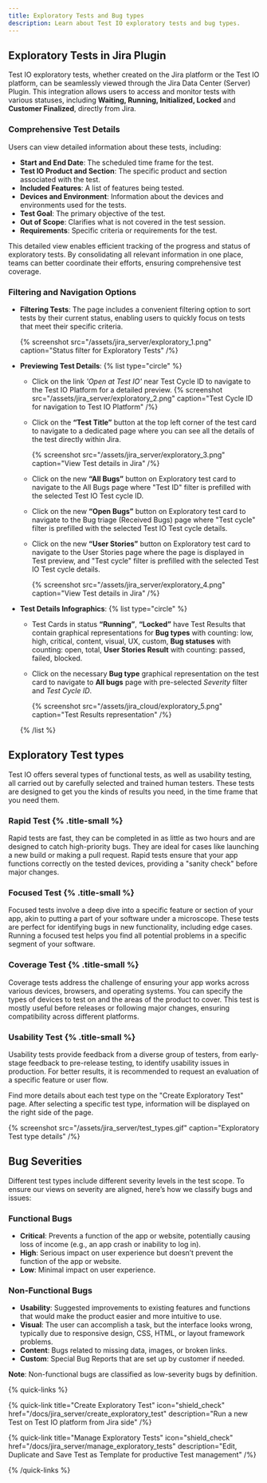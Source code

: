 ```yaml
---
title: Exploratory Tests and Bug types
description: Learn about Test IO exploratory tests and bug types.
---
```


## Exploratory Tests in Jira Plugin

Test IO exploratory tests, whether created on the Jira platform or the Test IO platform, can be seamlessly viewed through the Jira Data Center (Server) Plugin. This integration allows users to access and monitor tests with various statuses, including **Waiting, Running, Initialized, Locked** and **Customer Finalized**, directly from Jira.

### Comprehensive Test Details

Users can view detailed information about these tests, including:

- **Start and End Date**: The scheduled time frame for the test.
- **Test IO Product and Section**: The specific product and section associated with the test.
- **Included Features**: A list of features being tested.
- **Devices and Environment**: Information about the devices and environments used for the tests.
- **Test Goal**: The primary objective of the test.
- **Out of Scope**: Clarifies what is not covered in the test session.
- **Requirements**: Specific criteria or requirements for the test.

This detailed view enables efficient tracking of the progress and status of exploratory tests. By consolidating all relevant information in one place, teams can better coordinate their efforts, ensuring comprehensive test coverage.

### Filtering and Navigation Options

- **Filtering Tests**: The page includes a convenient filtering option to sort tests by their current status, enabling users to quickly focus on tests that meet their specific criteria.

  {% screenshot src="/assets/jira_server/exploratory_1.png" caption="Status filter for Exploratory Tests" /%}

- **Previewing Test Details**:
  {% list type="circle" %}

  - Click on the link *'Open at Test IO'* near Test Cycle ID to navigate to the Test IO Platform for a detailed preview.
    {% screenshot src="/assets/jira_server/exploratory_2.png" caption="Test Cycle ID for navigation to Test IO Platform" /%}

  - Click on the **“Test Title”** button at the top left corner of the test card to navigate to a dedicated page where you can see all the details of the test directly within Jira.

    {% screenshot src="/assets/jira_server/exploratory_3.png" caption="View Test details in Jira" /%}

  - Click on the new **“All Bugs”** button on Exploratory test card to navigate to the All Bugs page where "Test ID" filter is prefilled with the selected Test IO Test cycle ID.

  - Click on the new **“Open Bugs”** button on Exploratory test card to navigate to the Bug triage (Received Bugs) page where "Test cycle" filter is prefilled with the selected Test IO Test cycle details.

  - Click on the new **“User Stories”** button on Exploratory test card to navigate to the User Stories page where the page is displayed in Test preview, and "Test cycle" filter is prefilled with the selected Test IO Test cycle details.

    {% screenshot src="/assets/jira_server/exploratory_4.png" caption="View Test details in Jira" /%}

- **Test Details Infographics**:
  {% list type="circle" %}

  - Test Cards in status **“Running”**, **“Locked”** have Test Results that contain graphical representations for **Bug types** with counting: low, high, critical, content, visual, UX, custom, **Bug statuses** with counting: open, total, **User Stories Result** with counting: passed, failed, blocked. 

  - Click on the necessary **Bug type** graphical representation on the test card to navigate to **All bugs** page with pre-selected *Severity* filter and *Test Cycle ID*.

    {% screenshot src="/assets/jira_cloud/exploratory_5.png" caption="Test Results representation" /%}

  {% /list %}

## Exploratory Test types

Test IO offers several types of functional tests, as well as usability testing, all carried out by carefully selected and trained human testers. These tests are designed to get you the kinds of results you need, in the time frame that you need them.

### Rapid Test {% .title-small %}

Rapid tests are fast, they can be completed in as little as two hours and are designed to catch high-priority bugs. They are ideal for cases like launching a new build or making a pull request. Rapid tests ensure that your app functions correctly on the tested devices, providing a "sanity check" before major changes.

### Focused Test {% .title-small %}

Focused tests involve a deep dive into a specific feature or section of your app, akin to putting a part of your software under a microscope. These tests are perfect for identifying bugs in new functionality, including edge cases. Running a focused test helps you find all potential problems in a specific segment of your software.

### Coverage Test {% .title-small %}

Coverage tests address the challenge of ensuring your app works across various devices, browsers, and operating systems. You can specify the types of devices to test on and the areas of the product to cover. This test is mostly useful before releases or following major changes, ensuring compatibility across different platforms.

### Usability Test {% .title-small %}

Usability tests provide feedback from a diverse group of testers, from early-stage feedback to pre-release testing, to identify usability issues in production. For better results, it is recommended to request an evaluation of a specific feature or user flow.

Find more details about each test type on the "Create Exploratory Test" page. After selecting a specific test type, information will be displayed on the right side of the page.

{% screenshot src="/assets/jira_server/test_types.gif" caption="Exploratory Test type details" /%}

## Bug Severities

Different test types include different severity levels in the test scope. To ensure our views on severity are aligned, here’s how we classify bugs and issues:

### Functional Bugs

- **Critical**: Prevents a function of the app or website, potentially causing loss of income (e.g., an app crash or inability to log in).
- **High**: Serious impact on user experience but doesn’t prevent the function of the app or website.
- **Low**: Minimal impact on user experience.

### Non-Functional Bugs

- **Usability**: Suggested improvements to existing features and functions that would make the product easier and more intuitive to use.
- **Visual**: The user can accomplish a task, but the interface looks wrong, typically due to responsive design, CSS, HTML, or layout framework problems.
- **Content**: Bugs related to missing data, images, or broken links.
- **Custom**: Special Bug Reports that are set up by customer if needed.

**Note**: Non-functional bugs are classified as low-severity bugs by definition.

{% quick-links %}

{% quick-link title="Create Exploratory Test" icon="shield_check"
href="/docs/jira_server/create_exploratory_test"
description="Run a new Test on Test IO platform from Jira side" /%}

{% quick-link title="Manage Exploratory Tests" icon="shield_check"
href="/docs/jira_server/manage_exploratory_tests"
description="Edit, Duplicate and Save Test as Template for productive Test management" /%}

{% /quick-links %}
